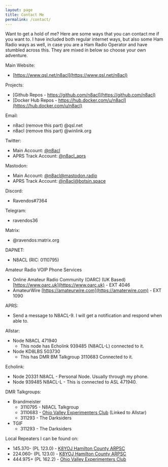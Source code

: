 ```yaml
---
layout: page
title: Contact Me
permalink: /contact/
---
```


Want to get a hold of me? Here are some ways that you can contact me if you want to. I have included both regular internet ways, but also some Ham Radio ways as well, in case you are a Ham Radio Operator and have stumbled across this. They are mixed in below so choose your own adventure.

Main Website:
* [https://www.qsl.net/n8acl](https://www.qsl.net/n8acl)

Projects:
* [Github Repos - https://github.com/n8acl](https://github.com/n8acl)
* [Docker Hub Repos - https://hub.docker.com/u/n8acl](https://hub.docker.com/u/n8acl)

Email:
* n8acl (remove this part) @qsl.net
* n8acl (remove this part) @winlink.org

Twitter:
* Main Account: [@n8acl](https://www.twitter.com/n8acl)
* APRS Track Account: [@n8acl_aprs](https://www.twitter.com/n8acl_aprs)

Mastodon:
* Main Account: [@n8acl@mastodon.radio](https://mastodon.radio/@n8acl)
* APRS Track Account: [@n8acl@botsin.space](https://botsin.space/@n8acl_aprs)

Discord:
* Ravendos#7364

Telegram:
* ravendos36

Matrix:
* @ravendos:matrix.org

DAPNET:
* N8ACL (RIC: 0110795)

Amateur Radio VOIP Phone Services
* Online Amateur Radio Community (OARC) (UK Based) [https://www.oarc.uk](https://www.oarc.uk) - EXT 4046
* AmateurWire [https://amateurwire.com](https://amaterwire.com) - EXT 1090

APRS:
* Send a message to N8ACL-9. I will get a notification and respond when able to.

Allstar:
* Node N8ACL 471940
  * This node has Echolink 939485 (N8ACL-L) connected to it.
* Node KD8LBS 503730
  * This has DMR BM Talkgroup 3110683 Connected to it.

Echolink:
* Node 20331 N8ACL - Personal Node. Usually through my phone.
* Node 939485 N8ACL-L - This is connected to ASL 471940.

DMR Talkgroups:
* Brandmeister
  * 3110795 - N8ACL Talkgroup
  * 3110683 - [Ohio Valley Experimenters Club](https://kd8lbs.com) (Linked to Allstar)
  * 311293 - The Darksiders
* TGIF
  * 311293 - The Darksiders


Local Repeaters I can be found on:
* 145.370- (PL 123.0) - [K8YOJ Hamilton County ARPSC](https://www.hamcoarpsc.org)
* 224.060- (PL 123.0) - [K8YOJ Hamilton County ARPSC](https://www.hamcoarpsc.org)
* 444.975+ (PL 162.2) - [Ohio Valley Experimenters Club](https://kd8lbs.com)